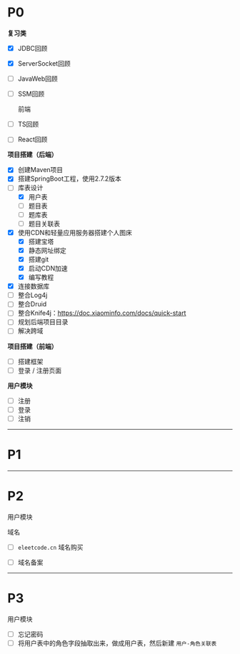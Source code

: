 # P0

**复习类**

- [x] JDBC回顾

- [x] ServerSocket回顾

- [ ] JavaWeb回顾

- [ ] SSM回顾

  前端

- [ ] TS回顾

- [ ] React回顾

**项目搭建（后端）**

- [x] 创建Maven项目
- [x] 搭建SpringBoot工程，使用2.7.2版本
- [ ] 库表设计
  - [x] 用户表
  - [ ]  题目表
  - [ ] 题库表
  - [ ] 题目关联表
- [x] 使用CDN和轻量应用服务器搭建个人图床
  - [x] 搭建宝塔
  - [x] 静态网址绑定
  - [x] 搭建git
  - [x] 启动CDN加速
  - [x] 编写教程
- [x] 连接数据库
- [ ] 整合Log4j
- [ ] 整合Druid
- [ ] 整合Knife4j：https://doc.xiaominfo.com/docs/quick-start
- [ ] 规划后端项目目录
- [ ] 解决跨域

**项目搭建（前端）**

- [ ] 搭建框架
- [ ] 登录 / 注册页面

**用户模块**

- [ ] 注册
- [ ] 登录
- [ ] 注销

---

# P1







---

# P2

用户模块



域名

- [ ] `eleetcode.cn` 域名购买
- [ ] 域名备案





---

# P3

用户模块

- [ ] 忘记密码
- [ ] 将用户表中的角色字段抽取出来，做成用户表，然后新建 `用户-角色关联表`